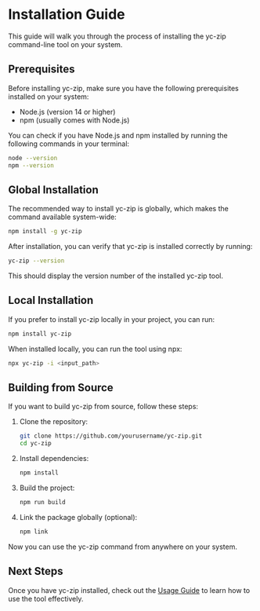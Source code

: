 # Installation Guide

This guide will walk you through the process of installing the yc-zip command-line tool on your system.

## Prerequisites

Before installing yc-zip, make sure you have the following prerequisites installed on your system:

- Node.js (version 14 or higher)
- npm (usually comes with Node.js)

You can check if you have Node.js and npm installed by running the following commands in your terminal:

```bash
node --version
npm --version
```

## Global Installation

The recommended way to install yc-zip is globally, which makes the command available system-wide:

```bash
npm install -g yc-zip
```

After installation, you can verify that yc-zip is installed correctly by running:

```bash
yc-zip --version
```

This should display the version number of the installed yc-zip tool.

## Local Installation

If you prefer to install yc-zip locally in your project, you can run:

```bash
npm install yc-zip
```

When installed locally, you can run the tool using npx:

```bash
npx yc-zip -i <input_path>
```

## Building from Source

If you want to build yc-zip from source, follow these steps:

1. Clone the repository:
   ```bash
   git clone https://github.com/yourusername/yc-zip.git
   cd yc-zip
   ```

2. Install dependencies:
   ```bash
   npm install
   ```

3. Build the project:
   ```bash
   npm run build
   ```

4. Link the package globally (optional):
   ```bash
   npm link
   ```

Now you can use the yc-zip command from anywhere on your system.

## Next Steps

Once you have yc-zip installed, check out the [Usage Guide](./usage.md) to learn how to use the tool effectively.